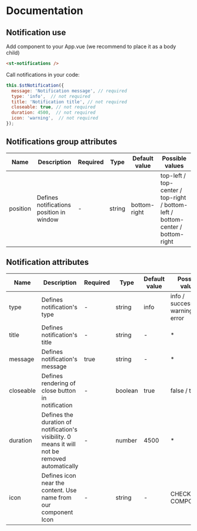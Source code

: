 # Documentation

## Notification use

Add component to your App.vue (we recommend to place it as a body child)

```html
<st-notifications />
```

Call notifications in your code:

```javascript
this.$stNotification({
  message: 'Notification message', // required
  type: 'info',  // not required
  title: 'Notification title', // not required
  closeable: true, // not required
  duration: 4500,  // not required
  icon: 'warning',  // not required
});
```

## Notifications group attributes

| Name | Description | Required | Type | Default value | Possible values |
| --- | --- | --- | --- | --- | --- |
| position | Defines notifications position in window | - | string | bottom-right | top-left / top-center / top-right / bottom-left / bottom-center / bottom-right |


## Notification attributes

| Name | Description | Required | Type | Default value | Possible values |
| --- | --- | --- | --- | --- | --- |
| type | Defines notification's type | - | string | info | info / success / warning / error |
| title | Defines notification's title | - | string | - | * |
| message | Defines notification's message | true | string | - | * |
| closeable | Defines rendering of close button in notification | - | boolean | true | false / true |
| duration | Defines the duration of notification's visibility. 0 means it will not be removed automatically  | - | number | 4500 | * |
| icon | Defines icon near the content. Use name from our component Icon  | - | string | - | CHECK ICON COMPONENT |
